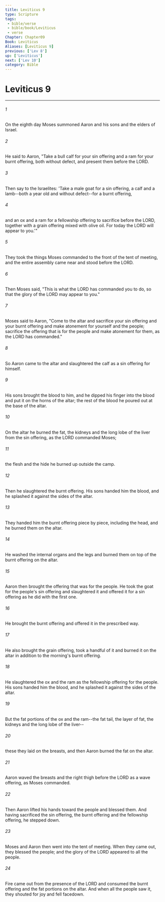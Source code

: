 ```yaml
---
title: Leviticus 9
type: Scripture
tags:
 - bible/verse
 - bible/book/Leviticus
 - verse
Chapter: Chapter09
Book: Leviticus
Aliases: [Leviticus 9]
previous: ['Lev 8']
up: ['Leviticus']
next: ['Lev 10']
category: Bible
---
```

# Leviticus 9

***


###### 1 
On the eighth day Moses summoned Aaron and his sons and the elders of Israel. 

###### 2 
He said to Aaron, "Take a bull calf for your sin offering and a ram for your burnt offering, both without defect, and present them before the LORD. 

###### 3 
Then say to the Israelites: 'Take a male goat for a sin offering, a calf and a lamb--both a year old and without defect--for a burnt offering, 

###### 4 
and an ox and a ram for a fellowship offering to sacrifice before the LORD, together with a grain offering mixed with olive oil. For today the LORD will appear to you.'" 

###### 5 
They took the things Moses commanded to the front of the tent of meeting, and the entire assembly came near and stood before the LORD. 

###### 6 
Then Moses said, "This is what the LORD has commanded you to do, so that the glory of the LORD may appear to you." 

###### 7 
Moses said to Aaron, "Come to the altar and sacrifice your sin offering and your burnt offering and make atonement for yourself and the people; sacrifice the offering that is for the people and make atonement for them, as the LORD has commanded." 

###### 8 
So Aaron came to the altar and slaughtered the calf as a sin offering for himself. 

###### 9 
His sons brought the blood to him, and he dipped his finger into the blood and put it on the horns of the altar; the rest of the blood he poured out at the base of the altar. 

###### 10 
On the altar he burned the fat, the kidneys and the long lobe of the liver from the sin offering, as the LORD commanded Moses; 

###### 11 
the flesh and the hide he burned up outside the camp. 

###### 12 
Then he slaughtered the burnt offering. His sons handed him the blood, and he splashed it against the sides of the altar. 

###### 13 
They handed him the burnt offering piece by piece, including the head, and he burned them on the altar. 

###### 14 
He washed the internal organs and the legs and burned them on top of the burnt offering on the altar. 

###### 15 
Aaron then brought the offering that was for the people. He took the goat for the people's sin offering and slaughtered it and offered it for a sin offering as he did with the first one. 

###### 16 
He brought the burnt offering and offered it in the prescribed way. 

###### 17 
He also brought the grain offering, took a handful of it and burned it on the altar in addition to the morning's burnt offering. 

###### 18 
He slaughtered the ox and the ram as the fellowship offering for the people. His sons handed him the blood, and he splashed it against the sides of the altar. 

###### 19 
But the fat portions of the ox and the ram--the fat tail, the layer of fat, the kidneys and the long lobe of the liver-- 

###### 20 
these they laid on the breasts, and then Aaron burned the fat on the altar. 

###### 21 
Aaron waved the breasts and the right thigh before the LORD as a wave offering, as Moses commanded. 

###### 22 
Then Aaron lifted his hands toward the people and blessed them. And having sacrificed the sin offering, the burnt offering and the fellowship offering, he stepped down. 

###### 23 
Moses and Aaron then went into the tent of meeting. When they came out, they blessed the people; and the glory of the LORD appeared to all the people. 

###### 24 
Fire came out from the presence of the LORD and consumed the burnt offering and the fat portions on the altar. And when all the people saw it, they shouted for joy and fell facedown. 
